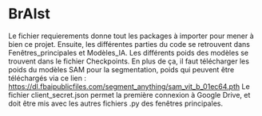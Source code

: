 # BrAIst
Le fichier requierements donne tout les packages à importer pour mener à bien ce projet. Ensuite, les différentes parties du code se retrouvent dans Fenêtres_principales et Modèles_IA.
Les différents poids des modèles se trouvent dans le fichier Checkpoints.
En plus de ça, il faut télécharger les poids du modèles SAM pour la segmentation, poids qui peuvent être téléchargés via ce lien :  https://dl.fbaipublicfiles.com/segment_anything/sam_vit_b_01ec64.pth
Le fichier client_secret.json permet la première connexion à Google Drive, et doit être mis avec les autres fichiers .py des fenêtres principales.
